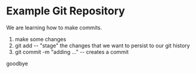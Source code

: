 # Example Git Repository

We are learning how to make commits.
1. make some changes
2. git add -- "stage" the changes that we want to persist to our git history
3. git commit -m "adding ..." -- creates a commit

goodbye